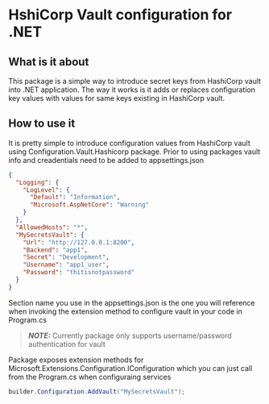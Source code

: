 # HshiCorp Vault configuration for .NET

## What is it about
This package is a simple way to introduce secret keys from HashiCorp vault into .NET application. The way it works is it adds or replaces configuration key values with values for same keys existing in HashiCorp vault.

## How to use it
It is pretty simple to introduce configuration values from HashiCorp vault using Configuration.Vault.Hashicorp package. 
Prior to using packages vault info and creadentials need to be added to appsettings.json
```json
{
  "Logging": {
    "LogLevel": {
      "Default": "Information",
      "Microsoft.AspNetCore": "Warning"
    }
  },
  "AllowedHosts": "*",
  "MySecretsVault": {
    "Url": "http://127.0.0.1:8200",
    "Backend": "app1",
    "Secret": "Development",
    "Username": "app1_user",
    "Password": "thitisnotpassword"
  }
}
```
Section name you use in the appsettings.json is the one you will reference when invoking the extension method to configure vault in your code in Program.cs
> **_NOTE:_**  Currently package only supports username/password authentication for vault

Package exposes extension methods for Microsoft.Extensions.Configuration.IConfiguration which you can just call from the Program.cs when configuraing services
```cs
builder.Configuration.AddVault("MySecretsVault");
```
